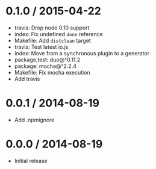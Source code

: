 
0.1.0 / 2015-04-22
==================

  * travis: Drop node 0.10 support
  * index: Fix undefined `done` reference
  * Makefile: Add `distclean` target
  * travis: Test latest io.js
  * index: Move from a synchronous plugin to a generator
  * package,test: duo@^0.11.2
  * package: mocha@^2.2.4
  * Makefile: Fix mocha execution
  * Add travis

0.0.1 / 2014-08-19
==================

  * Add .npmignore

0.0.0 / 2014-08-19
==================

  * Initial release
